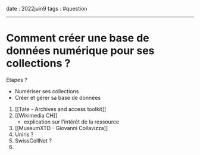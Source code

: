 date : 2022juin9
tags : #question

---------
# Comment créer une base de données numérique pour ses collections ?
Etapes ?
- Numériser ses collections
- Créer et gérer sa base de données


1. [[Tate - Archives and access toolkit]]
2. [[Wikimedia CH]]
	- explication sur l'intérêt de la ressource
 3. [[MuseumXTD - Giovanni Collavizza]]
4. Uniris ?
5. SwissCollNet ?
6. 
